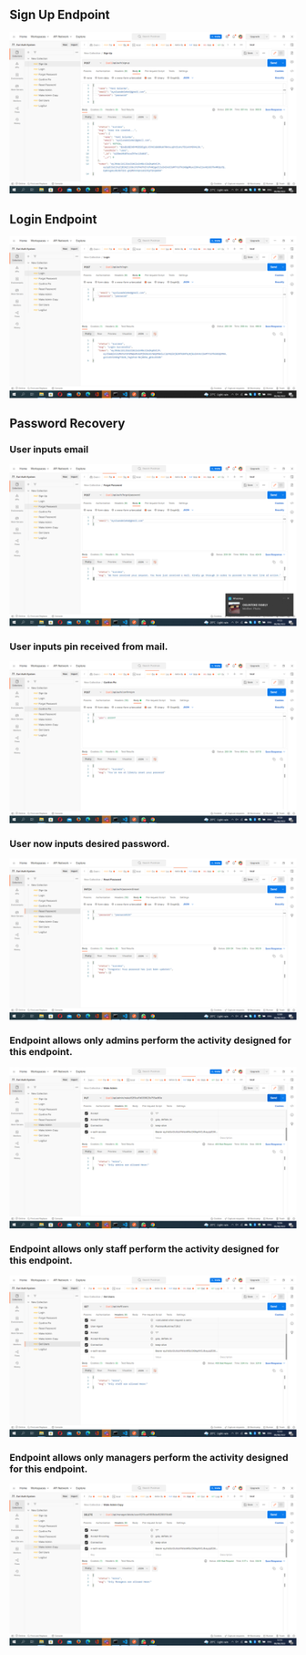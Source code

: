 ## Sign Up Endpoint

<img src="src/images/Screenshot%20(346).png" >

## Login Endpoint

<img src="src/images/Screenshot%20(347).png" >

## Password Recovery

### User inputs email

<img src="src/images/Screenshot%20(348).png" >

### User inputs pin received from mail.

<img src="src/images/Screenshot%20(349).png" >

### User now inputs desired password.

<img src="src/images/Screenshot%20(350).png" >

### Endpoint allows only admins perform the activity designed for this endpoint.

<img src="src/images/Screenshot%20(352).png" >

### Endpoint allows only staff perform the activity designed for this endpoint.

<img src="src/images/Screenshot%20(353).png" >

### Endpoint allows only managers perform the activity designed for this endpoint.

<img src="src/images/Screenshot%20(354).png" >
